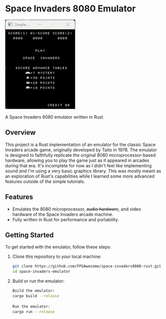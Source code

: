 # Space Invaders 8080 Emulator

![Example Space Invaders GIF](assets/emu-8080_JxrpvVRlJm.gif)

A Space Invaders 8080 emulator written in Rust.

## Overview

This project is a Rust implementation of an emulator for the classic Space Invaders arcade game, originally developed by Taito in 1978. The emulator is designed to faithfully replicate the original 8080 microprocessor-based hardware, allowing you to play the game just as it appeared in arcades during that era. It's incomplete for now as I didn't feel like implementing sound and I'm using a very basic graphics library. This was mostly meant as an exploration of Rust's capabilities while I learned some more advanced features outside of the simple tutorials.

## Features

- Emulates the 8080 microprocessor, ~~audio hardware~~, and video hardware of the Space Invaders arcade machine.
- Fully written in Rust for performance and portability.

## Getting Started

To get started with the emulator, follow these steps:

1. Clone this repository to your local machine:

   ```bash
   git clone https://github.com/FPGAwesome/space-invaders8080-rust.git
   cd space-invaders-emulator
   ```


2. Build or run the emulator:

    ```bash
    Build the emulator:
    cargo build --release

    Run the emulator:
    cargo run --release
    ```
